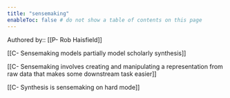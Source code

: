```yaml
---
title: "sensemaking"
enableToc: false # do not show a table of contents on this page
---
```

Authored by:: [[P- Rob Haisfield]]

[[C- Sensemaking models partially model scholarly synthesis]]

[[C- Sensemaking involves creating and manipulating a representation from raw data that makes some downstream task easier]]

[[C- Synthesis is sensemaking on hard mode]]